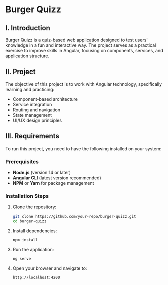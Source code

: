 # Burger Quizz

## I. Introduction
Burger Quizz is a quiz-based web application designed to test users' knowledge in a fun and interactive way. The project serves as a practical exercise to improve skills in Angular, focusing on components, services, and application structure.

## II. Project
The objective of this project is to work with Angular technology, specifically learning and practicing:
- Component-based architecture
- Service integration
- Routing and navigation
- State management
- UI/UX design principles

## III. Requirements
To run this project, you need to have the following installed on your system:

### Prerequisites
- **Node.js** (version 14 or later)
- **Angular CLI** (latest version recommended)
- **NPM** or **Yarn** for package management

### Installation Steps
1. Clone the repository:
   ```bash
   git clone https://github.com/your-repo/burger-quizz.git
   cd burger-quizz
   ```
2. Install dependencies:
   ```bash
   npm install
   ```
3. Run the application:
   ```bash
   ng serve
   ```
4. Open your browser and navigate to:
   ```
   http://localhost:4200
   ```

